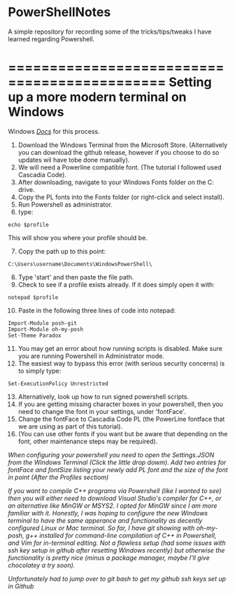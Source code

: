 # PowerShellNotes

A simple repository for recording some of the tricks/tips/tweaks I have learned regarding Powershell.

=============================================
Setting up a more modern terminal on Windows
=============================================

Windows *[Docs](https://docs.microsoft.com/en-us/windows/terminal/tutorials/powerline-setup)* for this process. 

1. Download the Windows Terminal from the Microsoft Store. (Alternatively you can download the github release, however if you choose to do so updates wil have tobe done manually).
2. We will need a Powerline compatible font. (The tutorial I followed used Cascadia Code).
3. After downloading, navigate to your Windows Fonts folder on the C: drive.
4. Copy the PL fonts into the Fonts folder (or right-click and select install).
5. Run Powershell as administrator.
6. type:
```
echo $profile
```
This will show you where your profile should be.  

7. Copy the path up to this point:
```
C:\Users\username\Documents\WindowsPowerShell\
```
8. Type 'start' and then paste the file path.
9. Check to see if a profile exists already. If it does simply open it with:
```
notepad $profile
```
10. Paste in the following three lines of code into notepad:
```
Import-Module posh-git
Import-Module oh-my-posh
Set-Theme Paradox
```
11. You may get an error about how running scripts is disabled. Make sure you are running Powershell in Administrator mode.
12. The easiest way to bypass this error (with serious security concerns) is to simply type:
```
Set-ExecutionPolicy Unrestricted
```
13. Alternatively, look up how to run signed powershell scripts.
14. If you are getting missing character boxes in your powershell, then you need to change the font in your settings, under 'fontFace'.
15. Change the fontFace to Cascadia Code PL (the PowerLine fontface that we are using as part of this tutorial).
16. (You can use other fonts if you want but be aware that depending on the font, other maintenance steps may be required).

*When configuring your powershell you need to open the Settings.JSON from the Windows Terminal (Click the little drop dowm). Add two entries for fontFace and fontSize listing your newly add PL font and the size of the font in point (After the Profiles sectiom)*

*If you want to compile C++ programs via Powershell (like I wanted to see) then you will either need to download Visual Studio's compiler for C++, or an alternative like MinGW or MSYS2. I opted for MinGW since I am more familiar with it. Honestly, I was hoping to configure the new Windows terminal to have the same apperance and functionality as decently configured Linux or Mac terminal. So far, I have git showing with oh-my-posh, g++ installed for command-line compilation of C++ in Powershell, and Vim for in-terminal editing. Not a flawless setup (had some issues with ssh key setup in github after resetting Windows recently) but otherwise the functionality is pretty nice (minus a package manager, maybe I'll give chocolatey a try soon).*

*Unfortunately had to jump over to git bash to get my github ssh keys set up in Github*

